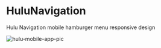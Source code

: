 # HuluNavigation
Hulu Navigation mobile hamburger menu responsive design



![hulu-mobile-app-pic](https://user-images.githubusercontent.com/58197108/115976382-6496af00-a522-11eb-94db-98ef132aced0.png)
